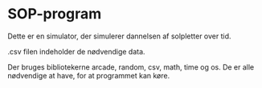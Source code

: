 # SOP-program
 
Dette er en simulator, der simulerer dannelsen af solpletter over tid. 

.csv filen indeholder de nødvendige data.

Der bruges bibliotekerne arcade, random, csv, math, time og os. De er alle nødvendige at have, for at programmet kan køre. 
